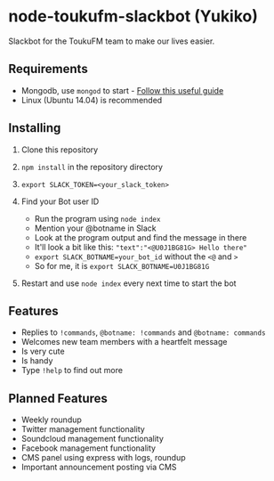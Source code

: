 # node-toukufm-slackbot (Yukiko)

Slackbot for the ToukuFM team to make our lives easier.


## Requirements

* Mongodb, use `mongod` to start - [Follow this useful guide](https://www.digitalocean.com/community/tutorials/how-to-install-mongodb-on-ubuntu-14-04)
* Linux (Ubuntu 14.04) is recommended


## Installing

1) Clone this repository  
2) `npm install` in the repository directory  
3) `export SLACK_TOKEN=<your_slack_token>`  
4) Find your Bot user ID

    * Run the program using `node index`
    * Mention your @botname in Slack
    * Look at the program output and find the message in there
    * It'll look a bit like this: `"text":"<@U0J1BG81G> Hello there"`
    * `export SLACK_BOTNAME=your_bot_id` without the `<@` and `>`
    * So for me, it is `export SLACK_BOTNAME=U0J1BG81G`

5) Restart and use `node index` every next time to start the bot  


## Features
* Replies to `!commands`, `@botname: !commands` and `@botname: commands`
* Welcomes new team members with a heartfelt message
* Is very cute
* Is handy
* Type `!help` to find out more

## Planned Features

* Weekly roundup
* Twitter management functionality
* Soundcloud management functionality
* Facebook management functionality
* CMS panel using express with logs, roundup
* Important announcement posting via CMS